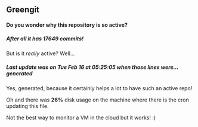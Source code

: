 ## Greengit

#### Do you wonder why this repository is so active?

##### After all it has 17649 commits!

But is it *really* active? Well...

##### Last update was on Tue Feb 16 at 05:25:05 when those lines were... generated

Yes, generated, because it certainly helps a lot to have such an active repo!

Oh and there was **26%** disk usage on the machine
where there is the cron updating this file.

Not the best way to monitor a VM in the cloud but it works! :)
